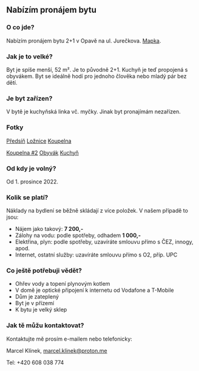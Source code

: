 <link href="/css/normalize.css" rel="stylesheet" />
<link href="/css/typebase.css" rel="stylesheet" />
<link href="/css/pronajem-bytu.css" rel="stylesheet" />
<link href="/css/lightbox.min.css" rel="stylesheet" />

## Nabízím pronájem bytu

### O co jde?

Nabízím pronájem bytu 2+1 v Opavě na ul. Jurečkova. [Mapka](https://goo.gl/maps/LH5P5Xo967G5QT6B9).

### Jak je to velké?

Byt je spíše menší, 52 m². Je to původně 2+1. Kuchyň je teď propojená s obyvákem. Byt se ideálně hodí pro jednoho člověka nebo mladý pár bez dětí.

### Je byt zařízen?

V bytě je kuchyňská linka vč. myčky. Jinak byt pronajímám nezařízen.

### Fotky

<a href="/images/predsin.jpeg" data-lightbox="byt">Předsíň</a>
<a href="/images/loznice.jpeg" data-lightbox="byt">Ložnice</a>
<a href="/images/koupelna.jpeg" data-lightbox="byt">Koupelna</a>

<a href="/images/koupelna2.jpeg" data-lightbox="byt">Koupelna #2</a>
<a href="/images/obyvak.jpeg" data-lightbox="byt">Obyvák</a>
<a href="/images/kuchyn.jpeg" data-lightbox="byt">Kuchyň</a>

### Od kdy je volný?

Od 1. prosince 2022.

### Kolik se platí?

Náklady na bydlení se běžně skládají z více položek. V našem případě to jsou:

- Nájem jako takový: **7 200,-**
- Zálohy na vodu: podle spotřeby, odhadem **1 000,-**
- Elektřina, plyn: podle spotřeby, uzavíráte smlouvu přímo s ČEZ, innogy, apod.
- Internet, ostatní služby: uzavíráte smlouvu přímo s O2, příp. UPC

### Co ještě potřebuji vědět?

- Ohřev vody a topení plynovým kotlem
- V domě je optické připojení k internetu od Vodafone a T-Mobile
- Dům je zateplený
- Byt je v přízemí
- K bytu je velký sklep

### Jak tě můžu kontaktovat?

Kontaktujte mě prosím e-mailem nebo telefonicky:

Marcel Klínek, marcel.klinek@proton.me

Tel: +420 608 038 774

<script src="js/lightbox-plus-jquery.min.js"></script>
